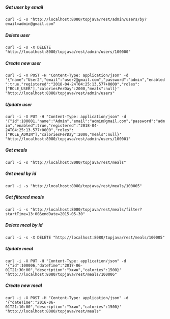 
##### Get user by email
`curl -i -s "http://localhost:8080/topjava/rest/admin/users/by?email=admin@gmail.com"`

##### Delete user
`curl -i -s -X DELETE "http://localhost:8080/topjava/rest/admin/users/100000"`

##### Create new user
`curl -i -X POST -H "Content-Type: application/json" -d '{"name":"User2","email":"user2@gmail.com","password":"admin","enabled":true,"registered":"2018-04-24T04:25:13.577+0000","roles":["ROLE_USER"],"caloriesPerDay":2000,"meals":null}' "http://localhost:8080/topjava/rest/admin/users"`

##### Update user
`curl -i -X PUT -H "Content-Type: application/json" -d '{"id":100001,"name":"Admin","email":"admin@gmail.com","password":"admin","enabled":true,"registered":"2018-04-24T04:25:13.577+0000","roles":["ROLE_ADMIN"],"caloriesPerDay":2000,"meals":null}' "http://localhost:8080/topjava/rest/admin/users/100001"`

##### Get meals
`curl -i -s "http://localhost:8080/topjava/rest/meals"`

##### Get meal by id
`curl -i -s "http://localhost:8080/topjava/rest/meals/100005"`

##### Get filtered meals
`curl -i -s "http://localhost:8080/topjava/rest/meals/filter?startTime=13:00&endDate=2015-05-30"`

##### Delete meal by id
`curl -i -s -X DELETE "http://localhost:8080/topjava/rest/meals/100005"`

##### Update meal
`curl -i -X PUT -H "Content-Type: application/json" -d '{"id":100006,"dateTime":"2017-06-01T21:30:00","description":"Ужин","calories":1500}' "http://localhost:8080/topjava/rest/meals/100006"`

##### Create new meal
`curl -i -X POST -H "Content-Type: application/json" -d '{"dateTime":"2016-06-01T21:10:00","description":"Ужин","calories":1500}' "http://localhost:8080/topjava/rest/meals"`
